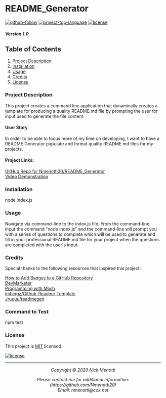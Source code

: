 # README_Generator  

[![github-follow](https://img.shields.io/github/followers/imbingz?label=Follow&logoColor=purple&style=social)](https://github.com/Nmenotti20)
[![project-top-language](https://img.shields.io/github/languages/top/imbingz/Github-Readme-Template?color=yellow)](https://github.com/Nmenotti20/README_Generator)
[![license](https://img.shields.io/badge/License-MIT-brightgreen.svg)](https://choosealicense.com/licenses/mit/)
  
##### Version 1.0
  
## Table of Contents

1. [Project Description](#Description)
2. [Installation](#Installation)
3. [Usage](#Usage)
4. [Credits](#Credits)
5. [License](#License)

### Project Description
  
This project creates a command line application that dynamically creates a template for producing a quality README.md file by prompting the user for input used to generate the file content.

#### User Story
  
In order to be able to focus more of my time on developing, I want to have a README Generator populate and format quality README.md files for my projects.

#### Project Links:

[GitHub Repo for Nmenotti20/README_Generator](https://github.com/Nmenotti20/README_Generator.git)<br>
[Video Demonstration](https://)

### Installation
  
node index.js
### Usage

Navigate via command-line to the index.js file. From the command-line, input the command "node index.js" and the command-line will prompt you with a series of questions to complete which will be used to generate and fill in your professional README.md file for your project when the questions are completed with the user's input.

### Credits

Special thanks to the following resources that inspired this project:

[How to Add Badges to a GitHub Repository](https://medium.com/better-programming/add-badges-to-a-github-repository-716d2988dc6a)<br>
[DevMarketer](https://youtu.be/0WfDe51pUU0)<br>
[Programming with Mosh](https://youtu.be/PFmuCDHHpwk)<br>
[imbingz/Github-Readme-Template](https://github.com/imbingz/Github-Readme-Template)<br>
[Jruuuu/readmegen](https://github.com/Jruuuu/readmegen)

### Command to Test

npm test

### License

This project is [MIT](https://choosealicense.com/licenses/mit/) licensed.

[![license](https://img.shields.io/badge/License-MIT-brightgreen.svg)](https://choosealicense.com/licenses/mit/)

<hr>
<p align='center'><i>
Copyright © 2020 Nick Menotti<br> 

<p align='center'>
Please contact me for additional information:<br>
(https://github.com/Nmenotti20)<br>
Email: nmenotti@cox.net
</i></p>
